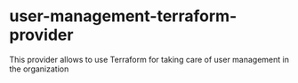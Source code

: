 # user-management-terraform-provider
This provider allows to use Terraform for taking care of user management in the organization
